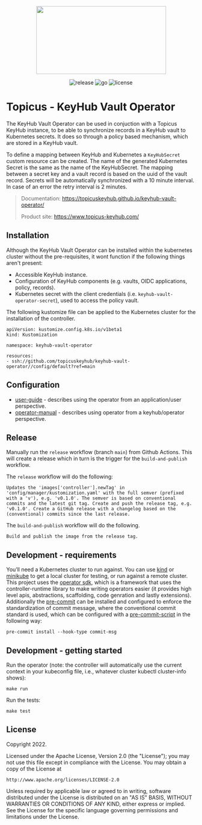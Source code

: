<p align="center">
  <img src="assets/keyhub.png" width="345" height="180">
</p>

<p align="center">
  <img src="https://img.shields.io/github/v/release/topicuskeyhub/keyhub-vault-operator" alt="release">
  <img src="https://img.shields.io/github/go-mod/go-version/topicuskeyhub/keyhub-vault-operator" alt="go">
  <img src="https://img.shields.io/github/license/topicuskeyhub/keyhub-vault-operator" alt="license">
</p>

# Topicus - KeyHub Vault Operator

The KeyHub Vault Operator can be used in conjuction with a Topicus KeyHub instance, to be able to synchronize records in a KeyHub vault to Kubernetes secrets. It does so through a policy based mechanism, which are stored in a KeyHub vault. 

To define a mapping between KeyHub and Kubernetes a `KeyHubSecret` custom resource can be created. The name of the generated Kubernetes Secret is the same as the name of the KeyHubSecret. The mapping between a secret key and a vault record is based on the uuid of the vault record. Secrets will be automatically synchronized with a 10 minute interval. In case of an error the retry interval is 2 minutes.

> Documentation: https://topicuskeyhub.github.io/keyhub-vault-operator/
>
> Product site: https://www.topicus-keyhub.com/

## Installation

Although the KeyHub Vault Operator can be installed within the kubernetes cluster without the pre-requisites, it wont function if the following things aren't present:
- Accessible KeyHub instance.
- Configuration of KeyHub components (e.g. vaults, OIDC applications, policy, records).
- Kubernetes secret with the client credentials (i.e. `keyhub-vault-operator-secret`), used to access the policy vault.

The following kustomize file can be applied to the Kubernetes cluster for the installation of the controller.
```
apiVersion: kustomize.config.k8s.io/v1beta1
kind: Kustomization

namespace: keyhub-vault-operator

resources:
- ssh://github.com/topicuskeyhub/keyhub-vault-operator//config/default?ref=main
```
## Configuration

- [user-guide](docs/user-guide.md) - describes using the operator from an application/user perspective.
- [operator-manual](docs/operator-manual.md) - describes using operator from a keyhub/operator perspective.

## Release
Manually run the `release` workflow (branch `main`) from Github Actions. This will create a release which in turn is the trigger for the `build-and-publish` workflow.

The `release` workflow will do the following:

```
Updates the 'images['controller'].newTag' in 'config/manager/kustomization.yaml' with the full semver (prefixed with a 'v'), e.g. 'v0.1.0'. The semver is based on conventional commits and the latest git tag. Create and push the release tag, e.g. 'v0.1.0'. Create a GitHub release with a changelog based on the (conventional) commits since the last release.
```

The `build-and-publish` workflow will do the following.

```
Build and publish the image from the release tag.
```

## Development - requirements

You’ll need a Kubernetes cluster to run against. You can use [kind](https://github.com/kubernetes-sigs/kind) or [minikube](https://minikube.sigs.k8s.io/docs/) to get a local cluster for testing, or run against a remote cluster. This project uses the [operator sdk](https://sdk.operatorframework.io/), which is a framework that uses the controller-runtime library to make writing operators easier (it provides high level apis, abstractions, scaffolding, code genration and lastly extensions). Additionally the [pre-commit](https://pre-commit.com/#install) can be installed and configured to enforce the standardization of commit message, where the conventional commit standard is used, which can be configured with a [pre-commit-script](https://github.com/compilerla/conventional-pre-commit) in the following way:

```console
pre-commit install --hook-type commit-msg
```

## Development - getting started

Run the operator (note: the controller will automatically use the current context in your kubeconfig file, i.e., whatever cluster kubectl cluster-info shows):
```
make run
```

Run the tests:
```
make test
```

## License

Copyright 2022.

Licensed under the Apache License, Version 2.0 (the "License");
you may not use this file except in compliance with the License.
You may obtain a copy of the License at

    http://www.apache.org/licenses/LICENSE-2.0

Unless required by applicable law or agreed to in writing, software
distributed under the License is distributed on an "AS IS" BASIS,
WITHOUT WARRANTIES OR CONDITIONS OF ANY KIND, either express or implied.
See the License for the specific language governing permissions and
limitations under the License.